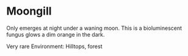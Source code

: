 # Moongill


Only emerges at night under a waning moon. This is a bioluminescent fungus glows a dim orange in the dark.

Very rare
Environment: Hilltops, forest
